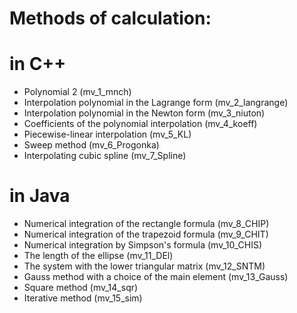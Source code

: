 Methods of calculation: 
=======================
in C++
======
* Polynomial 2 (mv_1_mnch)
* Interpolation polynomial in the Lagrange form (mv_2_langrange)
* Interpolation polynomial in the Newton form (mv_3_niuton)
* Coefficients of the polynomial interpolation (mv_4_koeff)
* Piecewise-linear interpolation (mv_5_KL)
* Sweep method (mv_6_Progonka)
* Interpolating cubic spline (mv_7_Spline)


in Java
=======
* Numerical integration of the rectangle formula (mv_8_CHIP)
* Numerical integration of the trapezoid formula (mv_9_CHIT)
* Numerical integration by Simpson's formula (mv_10_CHIS)
* The length of the ellipse (mv_11_DEl)
* The system with the lower triangular matrix (mv_12_SNTM)
* Gauss method with a choice of the main element (mv_13_Gauss)
* Square method (mv_14_sqr)
* Iterative method (mv_15_sim)